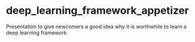 # deep_learning_framework_appetizer
Presentation to give newcomers a good idea why it is worthwhile to learn a deep learning framework 
